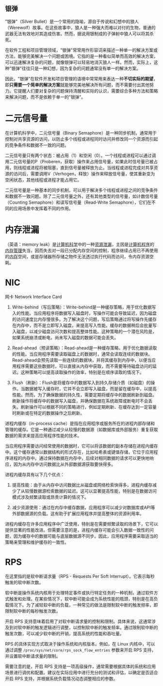 ## 银弹
"银弹"（Silver Bullet）是一个常用的隐喻，源自于传说和幻想中的狼人（Werewolf）故事。在这些故事中，狼人是一种强大而难以对付的生物，普通的武器无法有效地对其造成伤害。然而，据说用银制成的子弹射中狼人可以将其杀死。

在软件工程和项目管理领域，"银弹"常常用作形容词来描述一种单一的解决方案或方法，能够完美解决一个问题或困境。它指的是一种看似简单而高效的解决方案，可以迅速解决复杂的问题，就像银弹可以轻易地消灭狼人一样。然而，实际上，这种"银弹"往往只是一种幻想，因为复杂的问题通常没有单一的解决方案。

因此，"银弹"在软件开发和项目管理的语境中常常用来表达一种**不切实际的期望**，即**只需要一个简单的解决方案**就能够完美地解决所有问题，而不需要付出其他努力。它提醒人们要对复杂的问题保持清醒和实际的认识，需要综合多种方法和策略来解决问题，而不是依赖于单一的"银弹"。

# 二元信号量

在计算机科学中，二元信号量（Binary Semaphore）是一种同步机制，通常用于控制对共享资源的访问，以防止多个线程或进程同时访问并修改同一个资源而引起的竞争条件和数据不一致的问题。

二元信号量只有两个状态：被占用（1）和空闲（0）。一个线程或进程可以通过调用二元信号量的P（Proberen，获取）操作来占用信号量，如果此时信号量已被占用，则线程或进程将被阻塞，直到信号量被释放为止。当线程或进程完成对共享资源的访问后，需要调用V（Verhogen，释放）操作来释放信号量，使其重新变为空闲状态，其他线程或进程才能占用它。

二元信号量是一种基本的同步机制，可以用于解决多个线程或进程之间的竞争条件和数据不一致问题。除了二元信号量之外，还有其他类型的信号量，如计数信号量（Counting Semaphore）和读写信号量（Read-Write Semaphore），它们在不同的应用场景中发挥着不同的作用。

# 内存泄漏
（英语：memory leak）是[计算机科学](https://zh.wikipedia.org/wiki/%E8%AE%A1%E7%AE%97%E6%9C%BA%E7%A7%91%E5%AD%A6 "计算机科学")中的一种[资源泄漏](https://zh.wikipedia.org/wiki/%E8%B5%84%E6%BA%90%E6%B3%84%E6%BC%8F "资源泄漏")，主因是[计算机程序](https://zh.wikipedia.org/wiki/%E8%A8%88%E7%AE%97%E6%A9%9F%E7%A8%8B%E5%BA%8F "计算机程序")的[内存管理](https://zh.wikipedia.org/wiki/%E8%A8%98%E6%86%B6%E9%AB%94%E7%AE%A1%E7%90%86 "内存管理")失当，因而失去对一段已分配内存空间的控制，程序继续占用已不再使用的[内存](https://zh.wikipedia.org/wiki/%E5%86%85%E5%AD%98 "内存")空间，或是存储器所存储之物件无法透过执行代码而访问，令内存资源空耗。

# NIC 
网卡 Network Interface Card

1. Write-behind（写后策略）：Write-behind是一种缓存策略，用于优化数据写入的性能。当应用程序将数据写入磁盘时，写操作可能会导致延迟，因为磁盘的访问速度比内存慢很多。为了解决这个问题，写后策略通过将写操作先缓存在内存中，而不是立即写入磁盘，来提高写入性能。缓存的数据稍后会批量写入磁盘，以减少磁盘访问次数和提高整体性能。这种策略的一个潜在风险是，如果系统崩溃或断电，尚未写入磁盘的数据可能会丢失。

2. Read-ahead（预读策略）：Read-ahead是一种缓存策略，用于优化数据读取的性能。当应用程序需要读取磁盘上的数据时，通常会读取连续的数据块。Read-ahead会预先读取一些连续的数据块，并将其缓存到内存中，以便当应用程序需要这些数据时，可以直接从内存中获取，而不需要等待磁盘访问的延迟。这种策略可以提高读取操作的效率，特别是在顺序读取的情况下。

3. Flush（刷新）：Flush是将缓存中的数据写入到持久存储介质（如磁盘）的操作。当数据被写入缓存时，它并不会立即写入磁盘，而是留在缓存中，以提高性能。然而，为了确保数据的持久性，需要定期将缓存中的数据刷新到磁盘。刷新操作将缓存中的数据写入磁盘，并确保数据在系统故障或断电时不会丢失。刷新操作可以根据不同的策略进行，例如定期刷新、在缓存达到一定容量时刷新或在特定的数据操作之后刷新。


进程内缓存（in-process cache）是指在应用程序或服务所在的进程内部存储和管理的缓存。它是一种通过减少从较慢的数据源（如数据库或外部服务）重复获取数据的需求来提高应用程序性能的技术。

当应用程序需要访问经常使用的数据时，它可以将该数据的副本存储在进程内缓存中。这个缓存通常以数据结构的形式存在，比如哈希表或键值存储，它位于应用程序进程的内存中。通过保持数据在内存中，后续对相同数据的请求可以更快地响应，因为从内存中访问数据比从外部数据源获取要快得多。

进程内缓存具有以下几个优点：

1. 提高性能：由于从内存中访问数据比从磁盘或网络检索快得多，进程内缓存减少了从较慢数据源检索数据的延迟。这可以显著提高性能，特别是在数据访问模式涉及频繁读取或昂贵计算的情况下。

2. 减少资源使用：通过在内存中缓存数据，应用程序可以减少对数据库或API等外部数据源的负载。这有助于扩展应用程序并提高整体的资源利用率。

进程内缓存在许多应用程序中广泛使用，特别是在需要频繁读取的场景下，它可以提供显著的性能改进。但需要注意的是，进程内缓存可能会引入数据一致性的问题，因为缓存中的数据可能与底层数据源不同步。因此，应用程序需要采取适当的策略来管理和维护缓存的一致性。

# RPS
在这里指的是软中断请求量（RPS - Requests Per Soft Interrupt）。它表示每秒触发的软中断次数。

软中断是操作系统内核用于处理特定事件或执行特定任务的一种机制，通过软件方式触发和处理。在某些情况下，软中断可能会成为系统性能的瓶颈，特别是在高负载情况下。为了减轻软中断的负载，一种常见的做法是限制软中断的触发频率，即限制软中断的每秒触发次数。

开启 RPS 支持意味着启用了对软中断请求量的控制和限制。具体来说，这通常涉及到对软中断的触发逻辑进行调整，以控制软中断的触发频率。通过限制软中断的触发次数，可以减少软中断的开销，提高系统的性能和吞吐量。

RPS 的具体实现方式取决于操作系统和内核版本。例如，在 Linux 内核中，可以通过调整 `/proc/sys/net/core/rps_sock_flow_entries` 参数来开启 RPS 支持，并设置软中断请求量的限制。

需要注意的是，开启 RPS 支持是一项高级操作，通常需要根据具体的系统和应用场景进行调优和配置。建议在实际应用中进行充分的测试和评估，以确定是否适合开启 RPS 支持，并根据系统负载情况动态调整相应的参数。